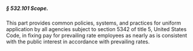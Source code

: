 ##### § 532.101 Scope. #####

This part provides common policies, systems, and practices for uniform application by all agencies subject to section 5342 of title 5, United States Code, in fixing pay for prevailing rate employees as nearly as is consistent with the public interest in accordance with prevailing rates.